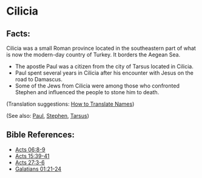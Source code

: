 # Cilicia #

## Facts: ##

Cilicia was a small Roman province located in the southeastern part of what is now the modern-day country of Turkey. It borders the Aegean Sea.

* The apostle Paul was a citizen from the city of Tarsus located in Cilicia.
* Paul spent several years in Cilicia after his encounter with Jesus on the road to Damascus.
* Some of the Jews from Cilicia were among those who confronted Stephen and influenced the people to stone him to death.

(Translation suggestions: [How to Translate Names](https://git.door43.org/Door43/en-ta-translate-vol1/src/master/content/translate_names.md))

(See also: [Paul](../other/paul.md), [Stephen](../other/stephen.md), [Tarsus](../other/tarsus.md))

## Bible References: ##

* [Acts 06:8-9](https://door43.org/en/bible/notes/act/06/08)
* [Acts 15:39-41](https://door43.org/en/bible/notes/act/15/39)
* [Acts 27:3-6](https://door43.org/en/bible/notes/act/27/03)
* [Galatians 01:21-24](https://door43.org/en/bible/notes/gal/01/21)

